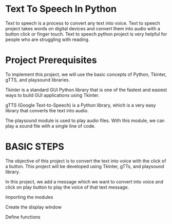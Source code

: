 # Text To Speech In Python

Text to speech is a process to convert any text into voice. Text to speech project takes words on digital devices and convert them into audio with a button click or finger touch. Text to speech python project is very helpful for people who are struggling with reading.


# Project Prerequisites
To implement this project, we will use the basic concepts of Python, Tkinter, gTTS, and playsound libraries.

Tkinter is a standard GUI Python library that is one of the fastest and easiest ways to build GUI applications using Tkinter.

gTTS (Google Text-to-Speech) is a Python library, which is a very easy library that converts the text into audio.

The playsound module is used to play audio files. With this module, we can play a sound file with a single line of code.


# BASIC STEPS

The objective of this project is to convert the text into voice with the click of a button. This project will be developed using Tkinter, gTTs, and playsound library.

In this project, we add a message which we want to convert into voice and click on play button to play the voice of that text message.

Importing the modules

Create the display window

Define functions
